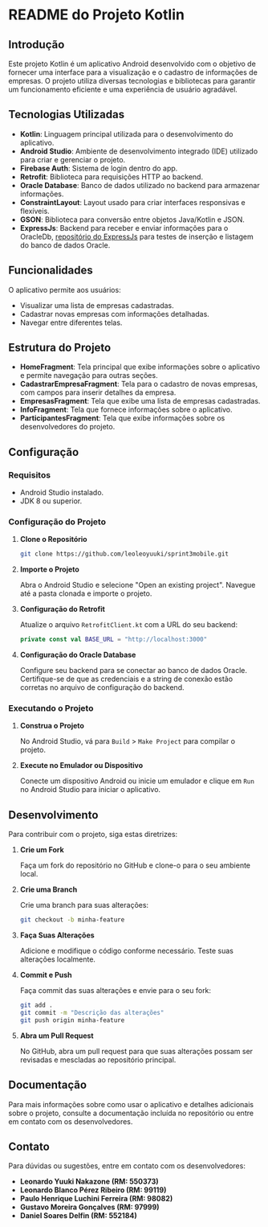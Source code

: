 # README do Projeto Kotlin

## Introdução

Este projeto Kotlin é um aplicativo Android desenvolvido com o objetivo de fornecer uma interface para a visualização e o cadastro de informações de empresas. O projeto utiliza diversas tecnologias e bibliotecas para garantir um funcionamento eficiente e uma experiência de usuário agradável.

## Tecnologias Utilizadas

- **Kotlin**: Linguagem principal utilizada para o desenvolvimento do aplicativo.
- **Android Studio**: Ambiente de desenvolvimento integrado (IDE) utilizado para criar e gerenciar o projeto.
- **Firebase Auth**: Sistema de login dentro do app.
- **Retrofit**: Biblioteca para requisições HTTP ao backend.
- **Oracle Database**: Banco de dados utilizado no backend para armazenar informações.
- **ConstraintLayout**: Layout usado para criar interfaces responsivas e flexíveis.
- **GSON**: Biblioteca para conversão entre objetos Java/Kotlin e JSON.
- **ExpressJs**: Backend para receber e enviar informações para o OracleDb, [repositório do ExpressJs](https://github.com/leoleoyuuki/expressSprint3Plussoft) para testes de inserção e listagem do banco de dados Oracle.

## Funcionalidades

O aplicativo permite aos usuários:
- Visualizar uma lista de empresas cadastradas.
- Cadastrar novas empresas com informações detalhadas.
- Navegar entre diferentes telas.

## Estrutura do Projeto

- **HomeFragment**: Tela principal que exibe informações sobre o aplicativo e permite navegação para outras seções.
- **CadastrarEmpresaFragment**: Tela para o cadastro de novas empresas, com campos para inserir detalhes da empresa.
- **EmpresasFragment**: Tela que exibe uma lista de empresas cadastradas.
- **InfoFragment**: Tela que fornece informações sobre o aplicativo.
- **ParticipantesFragment**: Tela que exibe informações sobre os desenvolvedores do projeto.

## Configuração

### Requisitos

- Android Studio instalado.
- JDK 8 ou superior.

### Configuração do Projeto

1. **Clone o Repositório**

   ````bash
   git clone https://github.com/leoleoyuuki/sprint3mobile.git
   ````

2. **Importe o Projeto**

   Abra o Android Studio e selecione "Open an existing project". Navegue até a pasta clonada e importe o projeto.

3. **Configuração do Retrofit**

   Atualize o arquivo `RetrofitClient.kt` com a URL do seu backend:

   ````kotlin
   private const val BASE_URL = "http://localhost:3000"
   ````

4. **Configuração do Oracle Database**

   Configure seu backend para se conectar ao banco de dados Oracle. Certifique-se de que as credenciais e a string de conexão estão corretas no arquivo de configuração do backend.

### Executando o Projeto

1. **Construa o Projeto**

   No Android Studio, vá para `Build` > `Make Project` para compilar o projeto.

2. **Execute no Emulador ou Dispositivo**

   Conecte um dispositivo Android ou inicie um emulador e clique em `Run` no Android Studio para iniciar o aplicativo.

## Desenvolvimento

Para contribuir com o projeto, siga estas diretrizes:

1. **Crie um Fork**

   Faça um fork do repositório no GitHub e clone-o para o seu ambiente local.

2. **Crie uma Branch**

   Crie uma branch para suas alterações:

   ````bash
   git checkout -b minha-feature
   ````

3. **Faça Suas Alterações**

   Adicione e modifique o código conforme necessário. Teste suas alterações localmente.

4. **Commit e Push**

   Faça commit das suas alterações e envie para o seu fork:

   ````bash
   git add .
   git commit -m "Descrição das alterações"
   git push origin minha-feature
   ````

5. **Abra um Pull Request**

   No GitHub, abra um pull request para que suas alterações possam ser revisadas e mescladas ao repositório principal.

## Documentação

Para mais informações sobre como usar o aplicativo e detalhes adicionais sobre o projeto, consulte a documentação incluída no repositório ou entre em contato com os desenvolvedores.

## Contato

Para dúvidas ou sugestões, entre em contato com os desenvolvedores:

- **Leonardo Yuuki Nakazone (RM: 550373)**
- **Leonardo Blanco Pérez Ribeiro (RM: 99119)**
- **Paulo Henrique Luchini Ferreira (RM: 98082)**
- **Gustavo Moreira Gonçalves (RM: 97999)**
- **Daniel Soares Delfin (RM: 552184)**

